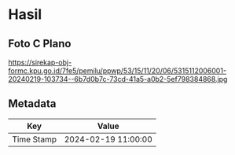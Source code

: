 # Hasil

## Foto C Plano

https://sirekap-obj-formc.kpu.go.id/7fe5/pemilu/ppwp/53/15/11/20/06/5315112006001-20240219-103734--6b7d0b7c-73cd-41a5-a0b2-5ef798384868.jpg


## Metadata

| Key        | Value               |
| ---------- | ------------------- |
| Time Stamp | 2024-02-19 11:00:00 |



